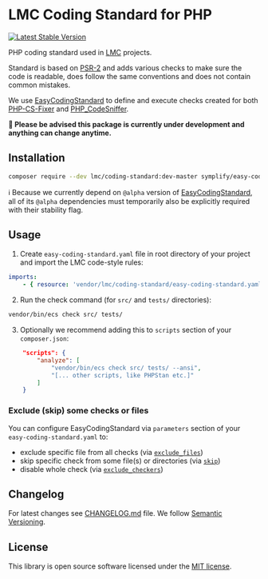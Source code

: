 # LMC Coding Standard for PHP

[![Latest Stable Version](https://img.shields.io/packagist/v/lmc/coding-standard.svg?style=flat-square)](https://packagist.org/packages/lmc/coding-standard)

PHP coding standard used in [LMC](https://www.lmc.eu/en/) projects.

Standard is based on [PSR-2](https://www.php-fig.org/psr/psr-2/) and adds various checks to make sure the code is readable,
does follow the same conventions and does not contain common mistakes.

We use [EasyCodingStandard] to define and execute checks created for both [PHP-CS-Fixer] and [PHP_CodeSniffer].

**🚧 Please be advised this package is currently under development and anything can change anytime.**

## Installation

```bash
composer require --dev lmc/coding-standard:dev-master symplify/easy-coding-standard:^4.0@alpha symplify/coding-standard:^4.0@alpha symplify/package-builder:^4.0@alpha symplify/token-runner:^4.0@alpha symplify/better-reflection-docblock:^4.0@alpha
```

ℹ️ Because we currently depend on `@alpha` version of [EasyCodingStandard], all of its `@alpha` dependencies must temporarily
also be explicitly required with their stability flag.

## Usage

1. Create `easy-coding-standard.yaml` file in root directory of your project and import the LMC code-style rules:

```yaml
imports:
    - { resource: 'vendor/lmc/coding-standard/easy-coding-standard.yaml' }
```

2. Run the check command (for `src/` and `tests/` directories):

```bash
vendor/bin/ecs check src/ tests/
```

3. Optionally we recommend adding this to `scripts` section of your `composer.json`:

```json
    "scripts": {
        "analyze": [
            "vendor/bin/ecs check src/ tests/ --ansi",
            "[... other scripts, like PHPStan etc.]"
        ]
    }
```

### Exclude (skip) some checks or files

You can configure EasyCodingStandard via `parameters` section of your `easy-coding-standard.yaml` to:
 - exclude specific file from all checks (via [`exclude_files`](https://github.com/Symplify/EasyCodingStandard#ignore-what-you-cant-fix))
 - skip specific check from some file(s) or directories (via [`skip`](https://github.com/Symplify/EasyCodingStandard#ignore-what-you-cant-fix))
 - disable whole check (via [`exclude_checkers`](https://github.com/Symplify/EasyCodingStandard#exclude-checkers))


## Changelog
For latest changes see [CHANGELOG.md](CHANGELOG.md) file. We follow [Semantic Versioning](http://semver.org/).

## License
This library is open source software licensed under the [MIT license](LICENCE.md).

[PHP-CS-Fixer]: https://github.com/FriendsOfPHP/PHP-CS-Fixer
[PHP_CodeSniffer]: https://github.com/squizlabs/PHP_CodeSniffer
[EasyCodingStandard]: https://github.com/Symplify/EasyCodingStandard
[easy-coding-standard.yml]: https://github.com/lmc-eu/php-coding-standard/blob/master/easy-coding-standard.yml
